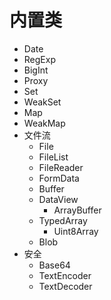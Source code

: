 # 内置类

- Date
- RegExp
- BigInt
- Proxy
- Set
- WeakSet
- Map
- WeakMap
- 文件流
  - File
  - FileList
  - FileReader
  - FormData
  - Buffer
  - DataView
    - ArrayBuffer
  - TypedArray
    - Uint8Array
  - Blob
- 安全
  - Base64
  - TextEncoder
  - TextDecoder
